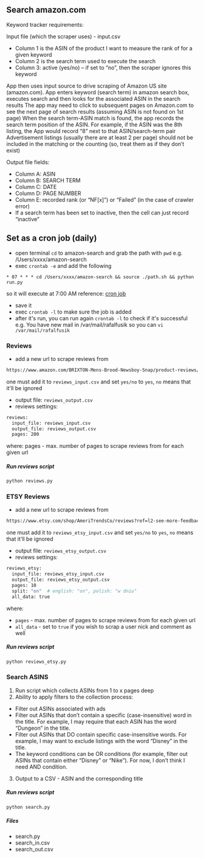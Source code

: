 ## Search amazon.com
Keyword tracker requirements:

Input file (which the scraper uses)  - input.csv

* Column 1 is the ASIN of the product I want to measure the rank of for a given keyword
* Column 2 is the search term used to execute the search
* Column 3: active (yes/no) – if set to “no”, then the scraper ignores this keyword

App then uses input source to drive scraping of Amazon US site (amazon.com).
App enters keyword (search term) in amazon search box, executes search and then looks for the associated ASIN in the search results
The app may need to click to subsequent pages on Amazon.com to see the next page of search results (assuming ASIN is not found on 1st page)
When the search term-ASIN match is found, the app records the search term position of the ASIN.
For example, if the ASIN was the 8th listing, the App would record “8” next to that ASIN/search-term pair
Advertisement listings (usually there are at least 2 per page) should not be included in the matching or the counting (so, treat them as if they don’t exist)

Output file fields:
* Column A: ASIN
* Column B: SEARCH TERM
* Column C: DATE
* Column D: PAGE NUMBER
* Column E: recorded rank (or “NF[x]”) or “Failed” (in the case of crawler error)
* If a search term has been set to inactive, then the cell can just record “inactive”

## Set as a cron job (daily)
* open terminal ```cd``` to amazon-search and grab the path with ```pwd``` e.g. /Users/xxxx/amazon-search
* exec ```crontab -e``` and add the following

```
* 07 * * * cd /Users/xxxx/amazon-search && source ./path.sh && python run.py
```

so it will execute at 7:00 AM
reference: [cron job](https://ole.michelsen.dk/blog/schedule-jobs-with-crontab-on-mac-osx.html)
* save it
* exec ```crontab -l``` to make sure the job is added
* after it's run, you can run again ```crontab -l``` to check if it's successful
e.g. You have new mail in /var/mail/rafalfusik so you can ```vi /var/mail/rafalfusik```


### Reviews
* add a new url to scrape reviews from
```bash
https://www.amazon.com/BRIXTON-Mens-Brood-Newsboy-Snap/product-reviews/B0812755NJ/ref=cm_cr_arp_d_viewopt_srt?ie=UTF8&reviewerType=all_reviews&sortBy=recent&pageNumber=1,yes
```
one must add it to `reviews_input.csv` and set `yes/no` to `yes`, `no` means that it'll be ignored
* output file: `reviews_output.csv`
* reviews settings:
```bash
reviews:
  input_file: reviews_input.csv
  output_file: reviews_output.csv
  pages: 200
```
where:
pages - max. number of pages to scrape reviews from for each given url

##### Run reviews script
```bash
python reviews.py
```

### ETSY Reviews
* add a new url to scrape reviews from
```bash
https://www.etsy.com/shop/AmeriTrendsCo/reviews?ref=l2-see-more-feedback,yes
```
one must add it to `reviews_etsy_input.csv` and set `yes/no` to `yes`, `no` means that it'll be ignored
* output file: `reviews_etsy_output.csv`
* reviews settings:
```bash
reviews_etsy:
  input_file: reviews_etsy_input.csv
  output_file: reviews_etsy_output.csv
  pages: 10
  split: "on"  # english: "on", polish: "w dniu"
  all_data: true
```
where:
* `pages` - max. number of pages to scrape reviews from for each given url
* `all_data` - set to `true` if you wish to scrap a user nick and comment as well

##### Run reviews script
```bash
python reviews_etsy.py
```

### Search ASINS 

1. Run script which collects ASINs from 1 to x pages deep
2. Ability to apply filters to the collection process:
* Filter out ASINs associated with ads
* Filter out ASINs that don’t contain a specific (case-insensitive) word in the title. For example, I may require that each ASIN has the word “Dungeon” in the title.
* Filter out ASINs that DO contain specific case-insensitive words. For example, I may want to exclude listings with the word “Disney” in the title.
* The keyword conditions can be OR conditions (for example, filter out ASINs that contain either “Disney” or “Nike”). For now, I don’t think I need AND condition.
3. Output to a CSV - ASIN and the corresponding title

##### Run reviews script
```bash
python search.py
```

##### Files
* search.py
* search_in.csv
* search_out.csv
